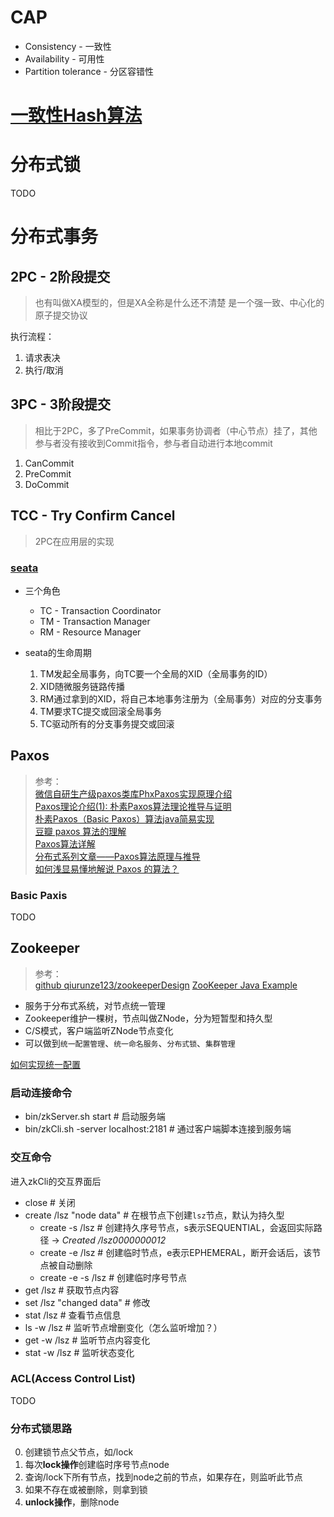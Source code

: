 # CAP
- Consistency - 一致性
- Availability - 可用性
- Partition tolerance - 分区容错性

# [一致性Hash算法](https://juejin.im/post/6856278390107078663)

# 分布式锁
TODO

# 分布式事务
## 2PC - 2阶段提交
> 也有叫做XA模型的，但是XA全称是什么还不清楚
> 是一个强一致、中心化的原子提交协议

执行流程：
1. 请求表决
2. 执行/取消

## 3PC - 3阶段提交
> 相比于2PC，多了PreCommit，如果事务协调者（中心节点）挂了，其他参与者没有接收到Commit指令，参与者自动进行本地commit
1. CanCommit
2. PreCommit
3. DoCommit

## TCC - Try Confirm Cancel
> 2PC在应用层的实现
### [seata](https://github.com/seata/seata)
- 三个角色
  - TC - Transaction Coordinator
  - TM - Transaction Manager
  - RM - Resource Manager

- seata的生命周期
  1. TM发起全局事务，向TC要一个全局的XID（全局事务的ID）
  2. XID随微服务链路传播
  3. RM通过拿到的XID，将自己本地事务注册为（全局事务）对应的分支事务
  4. TM要求TC提交或回滚全局事务
  5. TC驱动所有的分支事务提交或回滚

## Paxos
> 参考：  
[微信自研生产级paxos类库PhxPaxos实现原理介绍](https://mp.weixin.qq.com/s?__biz=MzI4NDMyNTU2Mw==&mid=2247483695&idx=1&sn=91ea422913fc62579e020e941d1d059e#rd)  
[Paxos理论介绍(1): 朴素Paxos算法理论推导与证明](https://zhuanlan.zhihu.com/p/21438357)  
[朴素Paxos（Basic Paxos）算法java简易实现](https://my.oschina.net/u/2541538/blog/807185)  
[豆瓣 paxos 算法的理解](https://www.douban.com/note/525598913/)  
[Paxos算法详解](https://zhuanlan.zhihu.com/p/31780743)  
[分布式系列文章——Paxos算法原理与推导](https://www.cnblogs.com/linbingdong/p/6253479.html)  
[如何浅显易懂地解说 Paxos 的算法？](https://www.zhihu.com/question/19787937)  

### Basic Paxis
TODO


## Zookeeper
> 参考：  
[github qiurunze123/zookeeperDesign](https://github.com/qiurunze123/zookeeperDesign)
[ZooKeeper Java Example](https://zookeeper.apache.org/doc/current/javaExample.html#sc_completeSourceCode)

- 服务于分布式系统，对节点统一管理
- Zookeeper维护一棵树，节点叫做ZNode，分为短暂型和持久型
- C/S模式，客户端监听ZNode节点变化
- 可以做到`统一配置管理`、`统一命名服务`、`分布式锁`、`集群管理`

[如何实现统一配置](https://blog.csdn.net/u011320740/article/details/78742625)

### 启动连接命令
- bin/zkServer.sh start # 启动服务端
- bin/zkCli.sh -server localhost:2181 # 通过客户端脚本连接到服务端

### 交互命令
进入zkCli的交互界面后
- close # 关闭
- create /lsz "node data" # 在根节点下创建`lsz`节点，默认为持久型
  - create -s /lsz # 创建持久序号节点，s表示SEQUENTIAL，会返回实际路径 -> *Created /lsz0000000012*
  - create -e /lsz # 创建临时节点，e表示EPHEMERAL，断开会话后，该节点被自动删除
  - create -e -s /lsz # 创建临时序号节点
- get /lsz # 获取节点内容
- set /lsz "changed data" # 修改
- stat /lsz # 查看节点信息
- ls -w /lsz # 监听节点增删变化（怎么监听增加？）
- get -w /lsz # 监听节点内容变化
- stat -w /lsz # 监听状态变化

### ACL(Access Control List)
TODO

### 分布式锁思路
0. 创建锁节点父节点，如/lock
1. 每次**lock操作**创建临时序号节点node
2. 查询/lock下所有节点，找到node之前的节点，如果存在，则监听此节点
3. 如果不存在或被删除，则拿到锁
4. **unlock操作**，删除node
